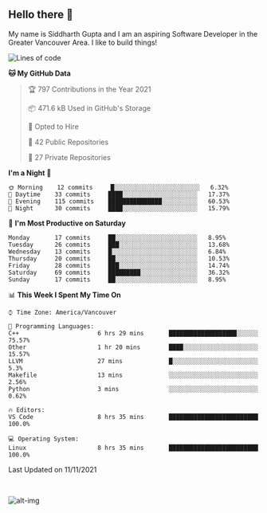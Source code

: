 ## Hello there :wave:

My name is Siddharth Gupta and I am an aspiring Software Developer in the Greater Vancouver Area. I like to build things!

<!-- ![gif](https://github.com/siddg97/siddg97/blob/master/dino.gif) -->

<!--START_SECTION:waka-->
![Lines of code](https://img.shields.io/badge/From%20Hello%20World%20I%27ve%20Written-4.2%20million%20lines%20of%20code-blue)

**🐱 My GitHub Data** 

> 🏆 797 Contributions in the Year 2021
 > 
> 📦 471.6 kB Used in GitHub's Storage 
 > 
> 💼 Opted to Hire
 > 
> 📜 42 Public Repositories 
 > 
> 🔑 27 Private Repositories  
 > 
**I'm a Night 🦉** 

```text
🌞 Morning    12 commits     █░░░░░░░░░░░░░░░░░░░░░░░░   6.32% 
🌆 Daytime    33 commits     ████░░░░░░░░░░░░░░░░░░░░░   17.37% 
🌃 Evening    115 commits    ███████████████░░░░░░░░░░   60.53% 
🌙 Night      30 commits     ████░░░░░░░░░░░░░░░░░░░░░   15.79%

```
📅 **I'm Most Productive on Saturday** 

```text
Monday       17 commits     ██░░░░░░░░░░░░░░░░░░░░░░░   8.95% 
Tuesday      26 commits     ███░░░░░░░░░░░░░░░░░░░░░░   13.68% 
Wednesday    13 commits     █░░░░░░░░░░░░░░░░░░░░░░░░   6.84% 
Thursday     20 commits     ██░░░░░░░░░░░░░░░░░░░░░░░   10.53% 
Friday       28 commits     ███░░░░░░░░░░░░░░░░░░░░░░   14.74% 
Saturday     69 commits     █████████░░░░░░░░░░░░░░░░   36.32% 
Sunday       17 commits     ██░░░░░░░░░░░░░░░░░░░░░░░   8.95%

```


📊 **This Week I Spent My Time On** 

```text
⌚︎ Time Zone: America/Vancouver

💬 Programming Languages: 
C++                      6 hrs 29 mins       ███████████████████░░░░░░   75.57% 
Other                    1 hr 20 mins        ████░░░░░░░░░░░░░░░░░░░░░   15.57% 
LLVM                     27 mins             █░░░░░░░░░░░░░░░░░░░░░░░░   5.3% 
Makefile                 13 mins             ░░░░░░░░░░░░░░░░░░░░░░░░░   2.56% 
Python                   3 mins              ░░░░░░░░░░░░░░░░░░░░░░░░░   0.62%

🔥 Editors: 
VS Code                  8 hrs 35 mins       █████████████████████████   100.0%

💻 Operating System: 
Linux                    8 hrs 35 mins       █████████████████████████   100.0%

```


 Last Updated on 11/11/2021
<!--END_SECTION:waka-->

<br>

![alt-img](https://github-readme-stats.vercel.app/api?username=siddg97&count_private=true&theme=nightowl&show_icons=true)

